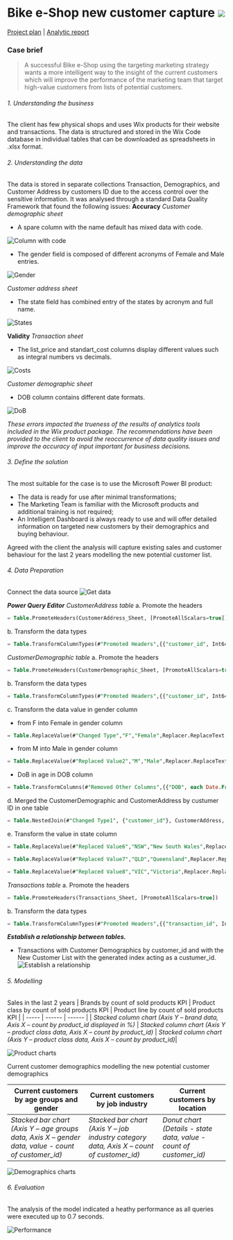 # Bike e-Shop new customer capture <a href="https://powerbi.microsoft.com/en-us/"><img src="https://img.shields.io/badge/PowerBI-F2C811?style=plastic&logo=Power%20BI&logoColor=white" /></a>

[Project plan](https://github.com/VladRomanciuc/Personal/blob/6077c7dd27f40ded5ab5ccc0527bbee5990c8ba3/Project%20Management/Bike%20e-Shop/README.md) | [Analytic report](https://github.com/VladRomanciuc/Personal/blob/6077c7dd27f40ded5ab5ccc0527bbee5990c8ba3/Business%20Analysis/Bike%20E-Shop/README.md)

### Case brief

> A successful Bike e-Shop using the targeting marketing strategy wants a more intelligent way to the insight of the current customers which will improve the performance of the marketing team that target high-value customers from lists of potential customers.

###### 1. Understanding the business

The client has few physical shops and uses Wix products for their website and transactions. The data is structured and stored in the Wix Code database in individual tables that can be downloaded as spreadsheets in .xlsx format.

###### 2. Understanding the data

The data is stored in separate collections Transaction, Demographics, and Customer Address by customers ID due to the access control over the sensitive information.
It was  analysed through a standard Data Quality Framework that found the following issues:
**Accuracy**
_Customer demographic sheet_
- A spare column with the name default has mixed data with code.

![Column with code](column_with_code.png)

- The gender field is composed of different acronyms of Female and Male entries.

![Gender](gender.png)

_Customer address sheet_
- The state field has combined entry of the states by acronym and full name.

![States](state.png)

**Validity**
_Transaction sheet_
- The list_price and standart_cost columns display different values such as integral numbers vs decimals.

![Costs](costs.png)

_Customer demographic sheet_
- DOB column contains different date formats.

![DoB](DOB.png)

_These errors impacted the trueness of the results of analytics tools included in the Wix product package. The recommendations have been provided to the client to avoid the reoccurrence of data quality issues and improve the accuracy of input important for business decisions._

###### 3. Define the solution
The most suitable for the case is to use the Microsoft Power BI product:
- The data is ready for use after minimal transformations;
- The Marketing Team is familiar with the Microsoft products and additional training is not required;
- An Intelligent Dashboard is always ready to use and will offer detailed information on targeted new customers by their demographics and buying behaviour.

Agreed with the client the analysis will capture existing sales and customer behaviour for the last 2 years modelling the new potential customer list.

###### 4. Data Preparation 
Connect the data source
![Get data](get_data.png)

***Power Query Editor***
_CustomerAddress table_
a.	Promote the headers
```SQL
= Table.PromoteHeaders(CustomerAddress_Sheet, [PromoteAllScalars=true])
```
b.	Transform the data types
```SQL
= Table.TransformColumnTypes(#"Promoted Headers",{{"customer_id", Int64.Type}, {"address", type text}, {"postcode", Int64.Type}, {"state", type text}, {"country", type text}, {"property_valuation", Int64.Type}})
```
_CustomerDemographic table_
a.	Promote the headers
```SQL
= Table.PromoteHeaders(CustomerDemographic_Sheet, [PromoteAllScalars=true])
```
b.	Transform the data types
```SQL
= Table.TransformColumnTypes(#"Promoted Headers",{{"customer_id", Int64.Type}, {"first_name", type text}, {"last_name", type text}, {"gender", type text}, {"past_3_years_bike_related_purchases", Int64.Type}, {"DOB", type date}, {"job_title", type text}, {"job_industry_category", type text}, {"wealth_segment", type text}, {"deceased_indicator", type text}, {"owns_car", type text}, {"tenure", Int64.Type}})
```
c. Transform the data value in gender column
- from F into Female in gender column
```SQL
= Table.ReplaceValue(#"Changed Type","F","Female",Replacer.ReplaceText,{"gender"})
```
- from M into Male in gender column
```SQL
= Table.ReplaceValue(#"Replaced Value2","M","Male",Replacer.ReplaceText,{"gender"})
```
- DoB in age in DOB column
```SQL
= Table.TransformColumns(#"Removed Other Columns",{{"DOB", each Date.From(DateTime.LocalNow()) - _, type duration}})
```
d. Merged the CustomerDemographic and CustomerAddress by custumer ID in one table
```SQL
= Table.NestedJoin(#"Changed Type1", {"customer_id"}, CustomerAddress, {"customer_id"}, "CustomerAddress", JoinKind.Inner)
```
e. Transform the value in state column
```SQL
= Table.ReplaceValue(#"Replaced Value6","NSW","New South Wales",Replacer.ReplaceText,{"state"})
```
```SQL
= Table.ReplaceValue(#"Replaced Value7","QLD","Queensland",Replacer.ReplaceText,{"state"})
```
```SQL
= Table.ReplaceValue(#"Replaced Value8","VIC","Victoria",Replacer.ReplaceText,{"state"})
```
_Transactions table_
a.	Promote the headers
```SQL
= Table.PromoteHeaders(Transactions_Sheet, [PromoteAllScalars=true])
```
b.	Transform the data types
```SQL
= Table.TransformColumnTypes(#"Promoted Headers",{{"transaction_id", Int64.Type}, {"product_id", Int64.Type}, {"customer_id", Int64.Type}, {"transaction_date", type date}, {"online_order", type logical}, {"order_status", type text}, {"brand", type text}, {"product_line", type text}, {"product_class", type text}, {"product_size", type text}, {"list_price", type number}, {"standard_cost", type number}, {"product_first_sold_date", type date}})
```
***Establish a relationship between tables.***
- Transactions with Customer Demographics by customer_id and with the New Customer List with the generated index acting as a custumer_id.
![Establish a relationship](relationship.png)

###### 5. Modelling
Sales in the last 2 years
| Brands by count of sold products KPI | Product class by count of sold products KPI | Product line by count of sold products KPI |
| ----- | ------ | ------ |
| *Stacked column chart (Axis Y – brand data, Axis X – count by product_id displayed in %)* | *Stacked column chart (Axis Y – product class data, Axis X – count by product_id)* | *Stacked column chart (Axis Y – product class data, Axis X – count by product_id)*|

![Product charts](product_charts.png)

Current customer demographics modelling the new potential customer demographics

| Current customers by age groups and gender | Current customers by job industry | Current customers by location |
| ---- | ---- | ---- |
|  *Stacked bar chart (Axis Y – age groups data, Axis X – gender data, value - count of customer_id)* | *Stacked bar chart (Axis Y – job industry category data, Axis X – count of customer_id)* | *Donut chart (Details - state data, value - count of customer_id)* |

![Demographics charts](demographics.png)

###### 6. Evaluation 
The analysis of the model indicated a heathy performance as all queries were executed up to 0.7 seconds.

![Performance](performance.png)
